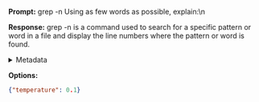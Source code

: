 **Prompt:**
grep -n
 Using as few words as possible, explain:\n

**Response:**
grep -n is a command used to search for a specific pattern or word in a file and display the line numbers where the pattern or word is found.

<details><summary>Metadata</summary>

- Duration: 2206 ms
- Datetime: 2023-09-08T17:31:43.413065
- Model: gpt-3.5-turbo-0613

</details>

**Options:**
```json
{"temperature": 0.1}
```

